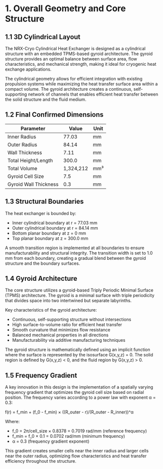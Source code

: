 # 1. Overall Geometry and Core Structure

## 1.1 3D Cylindrical Layout

The NRX-Cryo Cylindrical Heat Exchanger is designed as a cylindrical structure with an embedded TPMS-based gyroid architecture. The gyroid structure provides an optimal balance between surface area, flow characteristics, and mechanical strength, making it ideal for cryogenic heat exchange applications.

The cylindrical geometry allows for efficient integration with existing propulsion systems while maximizing the heat transfer surface area within a compact volume. The gyroid architecture creates a continuous, self-supporting network of channels that enables efficient heat transfer between the solid structure and the fluid medium.

## 1.2 Final Confirmed Dimensions

| Parameter | Value | Unit |
|-----------|-------|------|
| Inner Radius | 77.03 | mm |
| Outer Radius | 84.14 | mm |
| Wall Thickness | 7.11 | mm |
| Total Height/Length | 300.0 | mm |
| Total Volume | 1,324,212 | mm³ |
| Gyroid Cell Size | 7.5 | mm |
| Gyroid Wall Thickness | 0.3 | mm |

## 1.3 Structural Boundaries

The heat exchanger is bounded by:

- Inner cylindrical boundary at r = 77.03 mm
- Outer cylindrical boundary at r = 84.14 mm
- Bottom planar boundary at z = 0 mm
- Top planar boundary at z = 300.0 mm

A smooth transition region is implemented at all boundaries to ensure manufacturability and structural integrity. The transition width is set to 1.0 mm from each boundary, creating a gradual blend between the gyroid structure and the boundary surfaces.

## 1.4 Gyroid Architecture

The core structure utilizes a gyroid-based Triply Periodic Minimal Surface (TPMS) architecture. The gyroid is a minimal surface with triple periodicity that divides space into two intertwined but separate labyrinths.

Key characteristics of the gyroid architecture:

- Continuous, self-supporting structure without intersections
- High surface-to-volume ratio for efficient heat transfer
- Smooth curvature that minimizes flow resistance
- Balanced mechanical properties in all directions
- Manufacturability via additive manufacturing techniques

The gyroid structure is mathematically defined using an implicit function where the surface is represented by the isosurface G(x,y,z) = 0. The solid region is defined by G(x,y,z) < 0, and the fluid region by G(x,y,z) > 0.

## 1.5 Frequency Gradient

A key innovation in this design is the implementation of a spatially varying frequency gradient that optimizes the gyroid cell size based on radial position. The frequency varies according to a power law with exponent α = 0.3:

f(r) = f_min + (f_0 - f_min) × ((R_outer - r)/(R_outer - R_inner))^α

Where:
- f_0 = 2π/cell_size × 0.8378 = 0.7019 rad/mm (reference frequency)
- f_min = f_0 × 0.1 = 0.0702 rad/mm (minimum frequency)
- α = 0.3 (frequency gradient exponent)

This gradient creates smaller cells near the inner radius and larger cells near the outer radius, optimizing flow characteristics and heat transfer efficiency throughout the structure.
